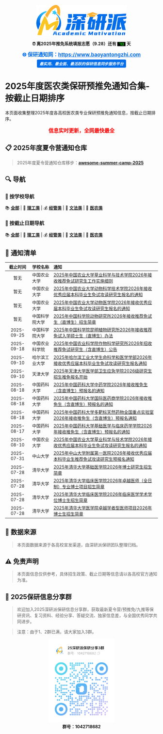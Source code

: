<!-- markdownlint-disable first-line-h1 -->
<!-- markdownlint-disable html -->
<!-- markdownlint-disable no-duplicate-header -->


<div align="center">
<img src="./imgs/logo.svg" alt="深研派" height="100">
</div>

<div align="center">
<p align="center">
<b>⏰ 离2025年推免系统填报志愿（9.28）还有 <img src="./imgs/time.png" alt="70" style="height: 1em; vertical-align: middle;"> 天 </b>
</p>
</div>

<div align="center">
<p align="center">
<b style="font-size: 1.2em; color: #026eea;">🌐 保研通知网：<a href="https://www.baoyantongzhi.com" target="_blank" style="color: #026eea;">https://www.baoyantongzhi.com</a></b><br>
<span style="background-color: #026eea; color: white; font-size: 0.9em; font-weight: bold; font-style: italic; padding: 4px 8px; border-radius: 4px; margin-top: 5px; display: inline-block;">最实用、最全面、最活跃的保研信息同步服务平台</span>
</p>
</div>

# 2025年度医农类保研预推免通知合集-按截止日期排序

本页面收集整理2025年度各高校医农类专业保研预推免通知信息，按截止日期排序。

<div align="center">
<p style="font-size: 1.2em; color: #ff0000; font-weight: bold;">
信息实时更新，全网最快最全
</p>
</div>

## 📋 2025年度夏令营通知仓库

> 2025年度夏令营通知仓库移步：[**awesome-summer-camp-2025**](https://github.com/shenyanpai/awesome-summer-camp-2025)

## 🔍 导航
### 🏫 按学校导航

📚 [**<u>全部</u>**](./README.md) | 🔬 [**<u>理工类</u>**](./README-理工类.md) | 💰 [**<u>经管类</u>**](./README-经管类.md) | 📝 [**<u>文法类</u>**](./README-文法类.md) | 🏥 [**<u>医农类</u>**](./README-医农类.md)

### 📅 按截止日期导航

📚 [**<u>全部</u>**](./README-截止日期.md) | 🔬 [**<u>理工类</u>**](./README-理工类-截止日期.md) | 💰 [**<u>经管类</u>**](./README-经管类-截止日期.md) | 📝 [**<u>文法类</u>**](./README-文法类-截止日期.md) | 🏥 [**<u>医农类</u>**](./README-医农类-截止日期.md)

## 📢 通知清单

| 截止时间 | 学校名称 | 通知 |
|:------------:|:---------|:---------|
| 暂无 | 中国农业大学 | [2025年中国农业大学草业科学与技术学院2026年接收推荐免试研究生工作实施细则](https://cgst.cau.edu.cn/art/2025/7/18/art_49907_1076081.html) |
| 暂无 | 中国农业大学 | [2025年中国农业大学动物科学技术学院2026年接收优秀应届本科毕业生免试攻读研究生报名的通知](https://cast1.cau.edu.cn/art/2025/7/9/art_44406_1075251.html) |
| 暂无 | 中国农业大学 | [2025年中国农业大学动物医学院2026年接收优秀应届本科毕业生免试攻读研究生报名的通知](https://cvm.cau.edu.cn/art/2025/7/8/art_41942_1075051.html) |
| 暂无 | 中国科学院大学 | [2025年中国科学院动物研究所2026年接收推荐免试生（直博生）招生简章](http://www.ioz.cas.cn/gb2018/xwdt/tzgg/202507/t20250710_7884886.html) |
| 2025-09-25 | 中国科学院大学 | [2025年中国科学院昆明植物研究所2026年接收推荐免试入学硕士生（直博生）办法](https://kib.cas.cn/yjsjy/zs/sszs/202507/t20250715_7889964.html) |
| 2025-09-18 | 中国农业科学院 | [2025年中国农业科学院作物科学研究所2026年招收推荐免试研究生（含直博生）公告](http://icscaas.com.cn/xwdt/tzgg/580a0a55a5b140f29be2c4c6a9753b9a.htm) |
| 2025-09-10 | 哈尔滨工业大学 | [2025年哈尔滨工业大学生命科学和医学学部2026年接收优秀应届本科毕业生免试攻读研究生报名通知](https://life.hit.edu.cn/2025/0709/c6157a373357/page.htm) |
| 2025-09-10 | 天津大学 | [2025年天津大学医学部卫生应急学院2026级研究生招生推免报名开始](https://mp.weixin.qq.com/s/1Wv83TUMIncqYR7UiM2qJQ) |
| 2025-08-18 | 中国药科大学 | [2025年中国药科大学中药学院2026年接收推免生（含直博生）预报名的通知](https://zyxy.cpu.edu.cn/70/ce/c9040a225486/page.htm) |
| 2025-08-18 | 中国药科大学 | [2025年中国药科大学国际医药商学院2026年接收推免生（含直博生）预报名的通知](https://sxy.cpu.edu.cn/70/ab/c8793a225451/pagem.htm) |
| 2025-08-18 | 中国药科大学 | [2025年中国药科大学多靶标天然药物全国重点实验室2026年接收推免生（含直博生）预报名通知](https://sklnm.cpu.edu.cn/70/ca/c13422a225482/pagem.htm) |
| 2025-08-17 | 中国药科大学 | [2025年中国药科大学基础医学与临床药学学院2026年接收推免生（含直博生）预报名的通知](https://bmcp.cpu.edu.cn/71/25/c469a225573/page.htm) |
| 2025-08-10 | 中国农业大学 | [2025年中国农业大学草业科学与技术学院2026年接收优秀应届本科毕业生免试攻读研究生报名的通知](https://cgst.cau.edu.cn/art/2025/7/9/art_49907_1075165.html) |
| 2025-07-31 | 中山大学 | [2025年中山大学附属第一医院2026年接收优秀应届本科毕业生推荐免试攻读研究生预报名通知](https://www.fahsysu.org.cn/article/36408) |
| 2025-07-28 | 清华大学 | [2025年清华大学基础医学院2026年博士研究生招生简章](https://yzbm.tsinghua.edu.cn/publish/s03/s0302/detail/860830fd-923f-45dc-88f3-9370391812fc?yxsdm=501) |
| 2025-07-28 | 清华大学 | [2025年清华大学临床医学院2026年卓越医师（全日制）专业博士项目招生简章](https://yzbm.tsinghua.edu.cn/publish/s03/s0302/detail/e917ee0c-25b8-4a93-9594-272eb3d2efd3?yxsdm=405) |
| 2025-07-28 | 清华大学 | [2025年清华大学临床医学院2026年临床医学学术学位博士生招生简章](https://yzbm.tsinghua.edu.cn/publish/s03/s0302/detail/745c2224-aaed-4425-83af-c57c1c60c7e2?yxsdm=405) |
| 2025-07-28 | 清华大学 | [2025年清华大学医学院卓越学者型医师项目2026年博士生招生简章](https://yzbm.tsinghua.edu.cn/publish/s03/s0302/detail/cffdc817-a3ca-4566-9cc7-457fe0d792b4?yxsdm=500) |

## 📝 数据来源

> 本页面数据来源于各高校宣发渠道，由深研派保研团队整理归档。

## ⚠️ 免责声明

> 本页面信息仅供参考，具体招生政策、截止日期等信息请以各高校官方通知为准。
## 👥 2025保研信息分享群

>欢迎加入2025深研派保研信息分享群，获取最新夏令营/预推免/九推等保研资讯、复习资料、经验分享、答疑交流、独家信息差，与全国优秀同学共同进步。

>注意：由于1、2群已满，请大家加入3群。

<div align="center">
<img src="./imgs/share_group.png" alt="2025深研派保研信息分享群二维码" width="220"><br>
<b>群号：1042718682</b><br>
</div>

